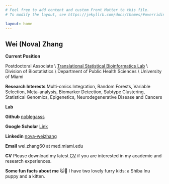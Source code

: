 ```yaml
---
# Feel free to add content and custom Front Matter to this file.
# To modify the layout, see https://jekyllrb.com/docs/themes/#overriding-theme-defaults

layout: home
---
```


## Wei (Nova) Zhang

**Current Position** 

Postdoctoral Associate \\ [Translational Statistical Bioinformatics Lab](https://transbioinfolab.org/) \\ Division of Biostatistics \\ Department of Public Health Sciences \\ University of Miami 

**Research Interests** Multi-omics Integration, Random Forests, Variable Selection, Meta-analysis, Biomarker Detection, Subtype Clustering,
Statistical Genomics, Epigenetics, Neurodegenerative Disease and Cancers

**Lab** 

**Github** [noblegasss](https://github.com/noblegasss)

**Google Scholar** [Link]([http://linkedin.com/in/nova-weizhang](https://scholar.google.com/citations?user=BRtsZUAAAAAJ&hl=en))

**Linkedin** [nova-weizhang](http://linkedin.com/in/nova-weizhang)

**Email** wei.zhang60 at med.miami.edu

**CV** Please download my latest [CV](http://noblegasss.github.io/assets/WZ_CV241111.pdf)
 if you are interested in my academic and research experiences.

**Some fun facts about me** 🐱🐶 I have two lovely furry kids: a Shiba Inu puppy and a kitten.

